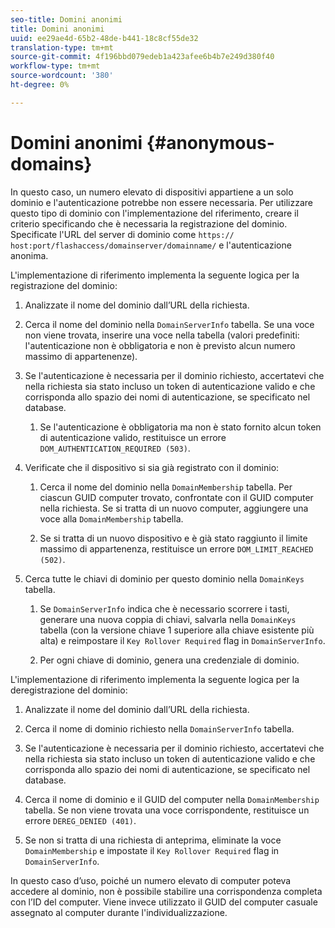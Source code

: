 ```yaml
---
seo-title: Domini anonimi
title: Domini anonimi
uuid: ee29ae4d-65b2-48de-b441-18c8cf55de32
translation-type: tm+mt
source-git-commit: 4f196bbd079edeb1a423afee6b4b7e249d380f40
workflow-type: tm+mt
source-wordcount: '380'
ht-degree: 0%

---
```



# Domini anonimi {#anonymous-domains}

In questo caso, un numero elevato di dispositivi appartiene a un solo dominio e l&#39;autenticazione potrebbe non essere necessaria. Per utilizzare questo tipo di dominio con l&#39;implementazione del riferimento, creare il criterio specificando che è necessaria la registrazione del dominio. Specificate l&#39;URL del server di dominio come `https:// host:port/flashaccess/domainserver/domainname/` e l&#39;autenticazione anonima.

L&#39;implementazione di riferimento implementa la seguente logica per la registrazione del dominio:

1. Analizzate il nome del dominio dall’URL della richiesta.
1. Cerca il nome del dominio nella `DomainServerInfo` tabella. Se una voce non viene trovata, inserire una voce nella tabella (valori predefiniti: l&#39;autenticazione non è obbligatoria e non è previsto alcun numero massimo di appartenenze).
1. Se l&#39;autenticazione è necessaria per il dominio richiesto, accertatevi che nella richiesta sia stato incluso un token di autenticazione valido e che corrisponda allo spazio dei nomi di autenticazione, se specificato nel database.

   1. Se l&#39;autenticazione è obbligatoria ma non è stato fornito alcun token di autenticazione valido, restituisce un errore `DOM_AUTHENTICATION_REQUIRED (503)`.

1. Verificate che il dispositivo si sia già registrato con il dominio:

   1. Cerca il nome del dominio nella `DomainMembership` tabella. Per ciascun GUID computer trovato, confrontate con il GUID computer nella richiesta. Se si tratta di un nuovo computer, aggiungere una voce alla `DomainMembership` tabella.

   1. Se si tratta di un nuovo dispositivo e è già stato raggiunto il limite massimo di appartenenza, restituisce un errore `DOM_LIMIT_REACHED (502)`.

1. Cerca tutte le chiavi di dominio per questo dominio nella `DomainKeys` tabella.

   1. Se `DomainServerInfo` indica che è necessario scorrere i tasti, generare una nuova coppia di chiavi, salvarla nella `DomainKeys` tabella (con la versione chiave 1 superiore alla chiave esistente più alta) e reimpostare il `Key Rollover Required` flag in `DomainServerInfo`.

   1. Per ogni chiave di dominio, genera una credenziale di dominio.

L&#39;implementazione di riferimento implementa la seguente logica per la deregistrazione del dominio:

1. Analizzate il nome del dominio dall’URL della richiesta.
1. Cerca il nome di dominio richiesto nella `DomainServerInfo` tabella.
1. Se l&#39;autenticazione è necessaria per il dominio richiesto, accertatevi che nella richiesta sia stato incluso un token di autenticazione valido e che corrisponda allo spazio dei nomi di autenticazione, se specificato nel database.
1. Cerca il nome di dominio e il GUID del computer nella `DomainMembership` tabella. Se non viene trovata una voce corrispondente, restituisce un errore `DEREG_DENIED (401)`.

1. Se non si tratta di una richiesta di anteprima, eliminate la voce `DomainMembership` e impostate il `Key Rollover Required` flag in `DomainServerInfo`.

In questo caso d’uso, poiché un numero elevato di computer poteva accedere al dominio, non è possibile stabilire una corrispondenza completa con l’ID del computer. Viene invece utilizzato il GUID del computer casuale assegnato al computer durante l&#39;individualizzazione.
